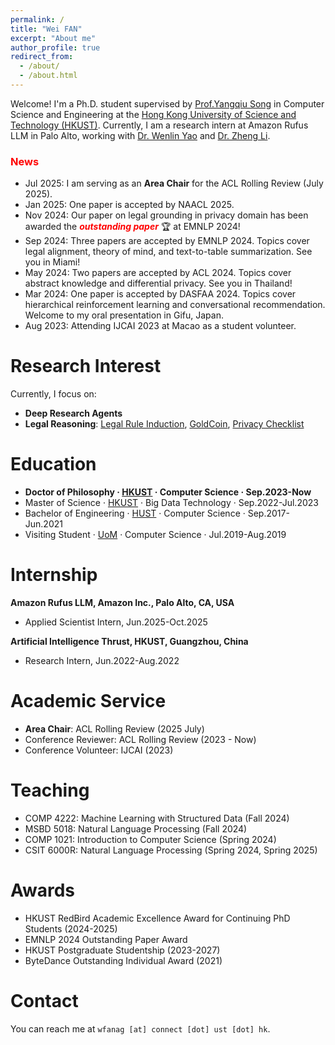 ```yaml
---
permalink: /
title: "Wei FAN"
excerpt: "About me"
author_profile: true
redirect_from: 
  - /about/
  - /about.html
---
```


Welcome! I'm a Ph.D. student supervised by [Prof.Yangqiu Song](https://www.cse.ust.hk/~yqsong/) in Computer Science and Engineering at the [Hong Kong University of Science and Technology (HKUST)](https://hkust.edu.hk/). Currently, I am a research intern at Amazon Rufus LLM in Palo Alto, working with [Dr. Wenlin Yao](https://scholar.google.com/citations?user=qwo2A24AAAAJ) and [Dr. Zheng Li](https://scholar.google.com.hk/citations?user=P6fwn4AAAAAJ&hl).



### <font color="#FF0000">News</font>
- Jul 2025: I am serving as an **Area Chair** for the ACL Rolling Review (July 2025).
- Jan 2025: One paper is accepted by NAACL 2025.
- Nov 2024: Our paper on legal grounding in privacy domain has been awarded the ***<font color="#FF0000">outstanding paper</font>*** 🏆 at EMNLP 2024!
- Sep 2024: Three papers are accepted by EMNLP 2024. Topics cover legal alignment, theory of mind, and text-to-table summarization. See you in Miami!
- May 2024: Two papers are accepted by ACL 2024. Topics cover abstract knowledge and differential privacy. See you in Thailand!
- Mar 2024: One paper is accepted by DASFAA 2024. Topics cover hierarchical reinforcement learning and conversational recommendation. Welcome to my oral presentation in Gifu, Japan.
- Aug 2023: Attending IJCAI 2023 at Macao as a student volunteer.

# Research Interest
<!-- My primary research focus is on **retrieval** and **logical reasoning**, with a special interest in the theory and application of legal NLP, large-scale knowledge graphs, and recommender systems. -->
Currently, I focus on:
- **Deep Research Agents**
- **Legal Reasoning**: [Legal Rule Induction](https://arxiv.org/abs/2505.14104), [GoldCoin](https://arxiv.org/abs/2406.11149), [Privacy Checklist](https://arxiv.org/abs/2408.10053)


# Education

-  **Doctor of Philosophy · [HKUST](https://hkust.edu.hk/) · Computer Science · Sep.2023-Now**
-  Master of Science · [HKUST](https://hkust.edu.hk/) · Big Data Technology · Sep.2022-Jul.2023
-  Bachelor of Engineering · [HUST](https://hust.edu.cn/) · Computer Science · Sep.2017-Jun.2021
-  Visiting Student · [UoM](https://www.manchester.ac.uk/) · Computer Science · Jul.2019-Aug.2019
  
# Internship
**Amazon Rufus LLM, Amazon Inc., Palo Alto, CA, USA**
- Applied Scientist Intern, Jun.2025-Oct.2025
  
**Artificial Intelligence Thrust, HKUST, Guangzhou, China**
- Research Intern, Jun.2022-Aug.2022

# Academic Service
- **Area Chair**: ACL Rolling Review (2025 July)
- Conference Reviewer: ACL Rolling Review (2023 - Now)
- Conference Volunteer: IJCAI (2023)

# Teaching
- COMP 4222: Machine Learning with Structured Data (Fall 2024)
- MSBD 5018: Natural Language Processing (Fall 2024)
- COMP 1021: Introduction to Computer Science (Spring 2024)
- CSIT 6000R: Natural Language Processing (Spring 2024, Spring 2025)


# Awards
- HKUST RedBird Academic Excellence Award for Continuing PhD Students (2024-2025)
- EMNLP 2024 Outstanding Paper Award
- HKUST Postgraduate Studentship (2023-2027)
- ByteDance Outstanding Individual Award (2021)

# Contact
You can reach me at `wfanag [at] connect [dot] ust [dot] hk`.

<script type='text/javascript' id='clustrmaps' src='//cdn.clustrmaps.com/map_v2.js?cl=ffffff&w=350&t=m&d=JH7LPAxuPOUwmpB8ZB01Fa168e4WMQg10LG3FtRaggk&co=4b98ce&cmo=3acc3a&cmn=ff5353&ct=ffffff'></script>